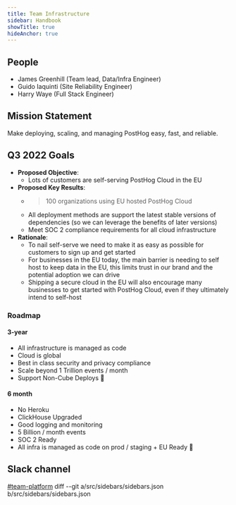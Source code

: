 ```yaml
---
title: Team Infrastructure
sidebar: Handbook
showTitle: true
hideAnchor: true
---
```


## People

- James Greenhill (Team lead, Data/Infra Engineer)
- Guido Iaquinti (Site Reliability Engineer)
- Harry Waye (Full Stack Engineer)

## Mission Statement
Make deploying, scaling, and managing PostHog easy, fast, and reliable.

## Q3 2022 Goals
* **Proposed Objective**:
    * Lots of customers are self-serving PostHog Cloud in the EU
* **Proposed Key Results**:
    * >100 organizations using EU hosted PostHog Cloud
    * All deployment methods are support the latest stable versions of dependencies (so we can leverage the benefits of later versions)
    * Meet SOC 2 compliance requirements for all cloud infrastructure
* **Rationale**:
    * To nail self-serve we need to make it as easy as possible for customers to sign up and get started
    * For businesses in the EU today, the main barrier is needing to self host to keep data in the EU, this limits trust in our brand and the potential adoption we can drive
    * Shipping a secure cloud in the EU will also encourage many businesses to get started with PostHog Cloud, even if they ultimately intend to self-host
  
### Roadmap

#### 3-year

- All infrastructure is managed as code
- Cloud is global
- Best in class security and privacy compliance
- Scale beyond 1 Trillion events / month
- Support Non-Cube Deploys 🤖

#### 6 month

- No Heroku
- ClickHouse Upgraded
- Good logging and monitoring
- 5 Billion / month events
- SOC 2 Ready
- All infra is managed as code on prod / staging + EU Ready 🎈

## Slack channel

[#team-platform](https://posthog.slack.com/archives/C01MM7VT7MG)
diff --git a/src/sidebars/sidebars.json b/src/sidebars/sidebars.json
